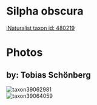 
Silpha obscura
==============
  
[iNaturalist taxon id: 480219](https://www.inaturalist.org/taxa/480219)
# Photos

## by: Tobias Schönberg
  
![taxon39062981](https://inaturalist-open-data.s3.amazonaws.com/photos/42596124/medium.jpeg)  
![taxon39064059](https://inaturalist-open-data.s3.amazonaws.com/photos/42597321/medium.jpeg)